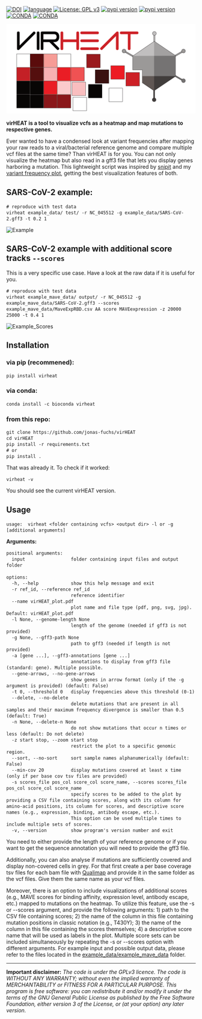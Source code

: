 [![DOI](https://zenodo.org/badge/639918477.svg)](https://zenodo.org/badge/latestdoi/639918477)
[![language](https://img.shields.io/badge/python-%3E3.9-green)](https://www.python.org/)
[![License: GPL v3](https://img.shields.io/github/license/jonas-fuchs/virheat)](https://www.gnu.org/licenses/gpl-3.0)
[![pypi version](https://img.shields.io/pypi/v/virheat)](https://pypi.org/project/virheat/)
[![pypi version](https://static.pepy.tech/badge/virheat)](https://pypi.org/project/virheat/)
[![CONDA](https://img.shields.io/conda/v/bioconda/virheat?label=conda%20version)](https://anaconda.org/bioconda/virheat)
[![CONDA](https://img.shields.io/conda/dn/bioconda/virheat?label=conda%20downloads)](https://anaconda.org/bioconda/virheat)

![Logo](./virheat.png)



**virHEAT is a tool to visualize vcfs as a heatmap and map mutations to respective genes.**



Ever wanted to have a condensed look at variant frequencies after mapping your raw reads to a viral/bacterial reference genome and compare multiple vcf files at the same time? Than virHEAT is for you. You can not only visualize the heatmap but also read in a gff3 file that lets you display genes harboring a mutation. This lightweight script was inspired by [snipit](https://github.com/aineniamh/snipit) and my [variant frequency plot](https://github.com/jonas-fuchs/SARS-CoV-2-analyses/tree/main/Heatmap), getting the best visualization features of both.

## SARS-CoV-2 example:

```shell
# reproduce with test data
virheat example_data/ test/ -r NC_045512 -g example_data/SARS-CoV-2.gff3 -t 0.2 1
```

![Example](./example_data/example.png)

## SARS-CoV-2 example with additional score tracks `--scores`

This is a very specific use case. Have a look at the raw data if it is useful for you.

```shell
# reproduce with test data
virheat example_mave_data/ output/ -r NC_045512 -g example_mave_data/SARS-CoV-2.gff3 --scores example_mave_data/MaveExpRBD.csv AA score MAVEexpression -z 20000 25000 -t 0.4 1
```

![Example_Scores](./example_mave_data/example_scores.png)

## Installation

### via pip (recommened):
```shell
pip install virheat
```
### via conda:
```shell
conda install -c bioconda virheat
```
### from this repo:
```shell
git clone https://github.com/jonas-fuchs/virHEAT
cd virHEAT
pip install -r requirements.txt
# or
pip install .
```
That was already it. To check if it worked:

```shell
virheat -v
```
You should see the current virHEAT version.

## Usage

```shell
usage: 	virheat <folder containing vcfs> <output dir> -l or -g [additional arguments]

```

**Arguments:**

```
positional arguments:
  input                 folder containing input files and output folder

options:
  -h, --help            show this help message and exit
  -r ref_id, --reference ref_id
                        reference identifier
  --name virHEAT_plot.pdf
                        plot name and file type (pdf, png, svg, jpg). Default: virHEAT_plot.pdf
  -l None, --genome-length None
                        length of the genome (needed if gff3 is not provided)
  -g None, --gff3-path None
                        path to gff3 (needed if length is not provided)
  -a [gene ...], --gff3-annotations [gene ...]
                        annotations to display from gff3 file (standard: gene). Multiple possible.
  --gene-arrows, --no-gene-arrows
                        show genes in arrow format (only if the -g argument is provided) (default: False)
  -t 0, --threshold 0   display frequencies above this threshold (0-1)
  --delete, --no-delete
                        delete mutations that are present in all samples and their maximum frequency divergence is smaller than 0.5 (default: True)
  -n None, --delete-n None
                        do not show mutations that occur n times or less (default: Do not delete)
  -z start stop, --zoom start stop
                        restrict the plot to a specific genomic region.                      
  --sort, --no-sort     sort sample names alphanumerically (default: False)
  --min-cov 20          display mutations covered at least x time (only if per base cov tsv files are provided)
  -s scores_file pos_col score_col score_name, --scores scores_file pos_col score_col score_name
                        specify scores to be added to the plot by providing a CSV file containing scores, along with its column for amino-acid positions, its column for scores, and descriptive score names (e.g., expression, binding, antibody escape, etc.).
                        This option can be used multiple times to include multiple sets of scores.
  -v, --version         show program's version number and exit
```

You need to either provide the length of your reference genome or if you want to get the sequence annotation you will need to provide the gff3 file.

Additionally, you can also analyse if mutations are sufficiently covered and display non-covered cells in grey. For that first create a per base coverage tsv files for each bam file with [Qualimap](http://qualimap.conesalab.org/) and provide it in the same folder as the vcf files. Give them the same name as your vcf files.

Moreover, there is an option to include visualizations of additional scores (e.g., MAVE scores for binding affinity, expression level, antibody escape, etc.) mapped to mutations on the heatmap. To utilize this feature, use the -s or --scores 
argument, and provide the following arguments: 1) path to the CSV file containing scores; 2) the name of the column in this file containing mutation positions in classic notation (e.g., T430Y); 3) the name of the column in this file containing the 
scores themselves; 4) a descriptive score name that will be used as labels in the plot. Multiple score sets can be included simultaneously by repeating the -s or --scores option with different arguments. For example input and possible output data,
please refer to the files located in the  [example_data/example_mave_data](example_mave_data) folder.

---

**Important disclaimer:**
*The code is under the GPLv3 licence. The code is WITHOUT ANY WARRANTY; without even the implied warranty of MERCHANTABILITY or FITNESS FOR A PARTICULAR PURPOSE. This program is free software: you can redistribute it and/or modify it under the terms of the GNU General Public License as published by the Free Software Foundation, either version 3 of the License, or
(at your option) any later version.*
